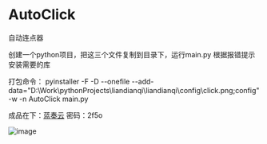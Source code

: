 # AutoClick
自动连点器

创建一个python项目，把这三个文件复制到目录下，运行main.py
根据报错提示安装需要的库

打包命令：
pyinstaller -F -D --onefile --add-data="D:\Work\pythonProjects\liandianqi\liandianqi\config\click.png;config" -w -n AutoClick main.py

成品在下：<a href='https://wwxv.lanzoul.com/b0foy0e9c?pwd=2f5o#2f5o'>蓝奏云</a> 密码：2f5o

![image](https://github.com/user-attachments/assets/1c936f54-9d7a-4690-ad76-552e314542f4)


